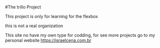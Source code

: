 #The trillo Project

This project is only for learning for the flexbox

this is not a real organization

This site no have my own type for codding, for see more projects go to my personal website
https://israelcena.com.br